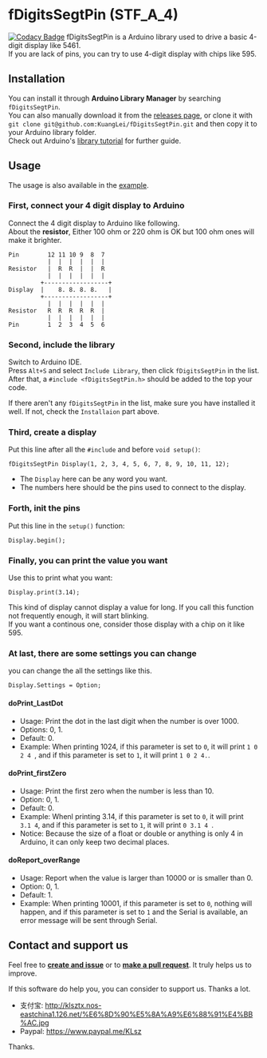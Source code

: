 # fDigitsSegtPin (STF\_A\_4)
[![Codacy Badge](https://api.codacy.com/project/badge/Grade/003cd8dbf698401fb460a531808d1aae)](https://www.codacy.com/app/KuangLei/fDigitsSegtPin?utm_source=github.com&amp;utm_medium=referral&amp;utm_content=KuangLei/fDigitsSegtPin&amp;utm_campaign=Badge_Grade)
fDigitsSegtPin is a Arduino library used to drive a basic 4-digit display like 5461.  
If you are lack of pins, you can try to use 4-digit display with chips like 595.  

## Installation
You can install it through **Arduino Library Manager** by searching `fDigitsSegtPin`.  
You can also manually download it from the [releases page](https://github.com/KuangLei/fDigitsSegtPin/releases), or clone it with `git clone git@github.com:KuangLei/fDigitsSegtPin.git` and then copy it to your Arduino library folder.  
Check out Arduino's [library tutorial](https://www.arduino.cc/en/Guide/Libraries) for further guide.  

## Usage
The usage is also available in the [example](https://github.com/KuangLei/fDigitsSegtPin/blob/master/examples/counter/counter.ino).  
### First, connect your 4 digit display to Arduino
Connect the 4 digit display to Arduino like following.  
About the **resistor**, Either 100 ohm or 220 ohm is OK but 100 ohm ones will make it brighter.  
```
Pin        12 11 10 9  8  7
           |  |  |  |  |  |
Resistor   |  R  R  |  |  R
           |  |  |  |  |  |
         +------------------+
Display  |    8. 8. 8. 8.   |
         +------------------+
           |  |  |  |  |  |
Resistor   R  R  R  R  R  |
           |  |  |  |  |  |
Pin        1  2  3  4  5  6
```
### Second, include the library
Switch to Arduino IDE.  
Press `Alt+S` and select `Include Library`, then click `fDigitsSegtPin` in the list.  
After that, a `#include <fDigitsSegtPin.h>` should be added to the top your code.  

If there aren't any `fDigitsSegtPin` in the list, make sure you have installed it well. If not, check the `Installaion` part above.  
### Third, create a display
Put this line after all the `#include` and before `void setup()`:  
```
fDigitsSegtPin Display(1, 2, 3, 4, 5, 6, 7, 8, 9, 10, 11, 12);
```
* The `Display` here can be any word you want.  
* The numbers here should be the pins used to connect to the display.  
### Forth, init the pins
Put this line in the `setup()` function:  
```
Display.begin();
```
### Finally, you can print the value you want
Use this to print what you want:  
```
Display.print(3.14);
```
This kind of display cannot display a value for long. If you call this function not frequently enough, it will start blinking.  
If you want a continous one, consider those display with a chip on it like 595.  
### At last, there are some settings you can change
you can change the all the settings like this.  
```
Display.Settings = Option;
```
#### doPrint_LastDot
* Usage: Print the dot in the last digit when the number is over 1000.
* Options: 0, 1.
* Default: 0.
* Example: When printing 1024, if this parameter is set to `0`, it will print `1 0 2 4 `, and if this parameter is set to `1`, it will print `1 0 2 4.`.
#### doPrint_firstZero
* Usage: Print the first zero when the number is less than 10.
* Option: 0, 1.
* Default: 0.
* Example: Whenl printing 3.14, if this parameter is set to `0`, it will print `  3.1 4 `, and if this parameter is set to `1`, it will print `0 3.1 4 `.
* Notice: Because the size of a float or double or anything is only 4 in Arduino, it can only keep two decimal places.
#### doReport_overRange
* Usage: Report when the value is larger than 10000 or is smaller than 0.
* Option: 0, 1.
* Default: 1.
* Example: When printing 10001, if this parameter is set to `0`, nothing will happen, and if this parameter is set to `1` and the Serial is available, an error message will be sent through Serial.

## Contact and support us
Feel free to **[create and issue](https://github.com/KuangLei/fDigitsSegtPin/issues)** or to **[make a pull request](https://github.com/KuangLei/fDigitsSegtPin/pulls)**. It truly helps us to improve.  

If this software do help you, you can consider to support us. Thanks a lot.  
* 支付宝: http://klsztx.nos-eastchina1.126.net/%E6%8D%90%E5%8A%A9%E6%88%91%E4%BB%AC.jpg
* Paypal: https://www.paypal.me/KLsz

Thanks.  

